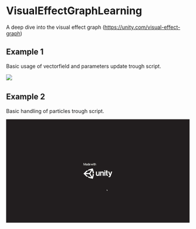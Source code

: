 # VisualEffectGraphLearning
A deep dive into the visual effect graph (https://unity.com/visual-effect-graph)

## Example 1
Basic usage of vectorfield and parameters update trough script.

<img src="https://github.com/WinCisky/VisualEffectGraphLearning/blob/master/_Presentation/reg1.gif" width="500"/>

## Example 2
Basic handling of particles trough script.

<img src="https://github.com/WinCisky/VisualEffectGraphLearning/blob/master/_Presentation/reg2.gif" width="500"/>
